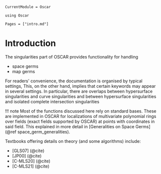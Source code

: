 ```@meta
CurrentModule = Oscar
```

```@setup oscar
using Oscar
```

```@contents
Pages = ["intro.md"]
```

# Introduction

The singularities part of OSCAR provides functionality for handling

- space germs
- map germs

For readers' convenience, the documentation is organised by typical settings, 
This, on the other hand, implies that certain keywords may appear in several 
settings. In particular, there are overlaps between hypersurface 
singularities and curve singularities and between hypersurface singularities
and isolated complete intersection singularities

!!! note
    Most of the functions discussed here rely on standard bases. These are implemented in OSCAR for localizations of multivariate polynomial rings over fields (exact fields supported by OSCAR) at points with coordinates in said field. This explained in more detail in [Generalities on Space Germs](@ref space_germ_generalities).


Textbooks offering details on theory (and some algorithms) include:
- [GLS07] (@cite)   
- [JP00] (@cite)
- [C-MLS20] (@cite)
- [C-MLS21] (@cite)

    


